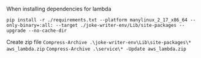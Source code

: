 When installing dependencies for lambda

```
pip install -r ./requirements.txt --platform manylinux_2_17_x86_64 --only-binary=:all: --target ./joke-writer-env/Lib/site-packages --upgrade --no-cache-dir
```
Create zip file
`Compress-Archive .\joke-writer-env\Lib\site-packages\* aws_lambda.zip`
`Compress-Archive .\service\* -Update aws_lambda.zip `